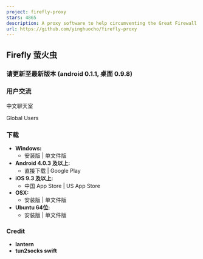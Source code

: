 ```yaml
---
project: firefly-proxy
stars: 4865
description: A proxy software to help circumventing the Great Firewall.
url: https://github.com/yinghuocho/firefly-proxy
---
```


Firefly 萤火虫
-----------

### 请更新至最新版本 (android 0.1.1, 桌面 0.9.8)

### 用户交流

中文聊天室

Global Users

### 下载

-   **Windows:**
    -   安装版 | 单文件版
-   **Android 4.0.3 及以上:**
    -   直接下载 | Google Play
-   **iOS 9.3 及以上:**
    -   中国 App Store | US App Store
-   **OSX:**
    -   安装版 | 单文件版
-   **Ubuntu 64位:**
    -   安装版 | 单文件版

### Credit

-   **lantern**
-   **tun2socks swift**
